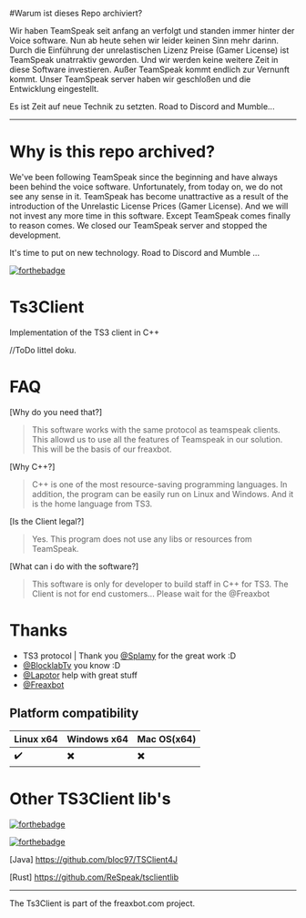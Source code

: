#Warum ist dieses Repo archiviert?

Wir haben TeamSpeak seit anfang an verfolgt und standen immer hinter der Voice software. Nun ab heute sehen wir leider keinen Sinn mehr darinn. Durch die Einführung der unrelastischen Lizenz Preise (Gamer License) ist TeamSpeak unatrraktiv geworden. Und wir werden keine weitere Zeit in diese Software investieren. Außer TeamSpeak kommt endlich zur Vernunft kommt. Unser TeamSpeak server haben wir geschloßen und die Entwicklung eingestellt. 

Es ist Zeit auf neue Technik zu setzten. Road to Discord and Mumble...

____

# Why is this repo archived?

We've been following TeamSpeak since the beginning and have always been behind the voice software. Unfortunately, from today on, we do not see any sense in it. TeamSpeak has become unattractive as a result of the introduction of the Unrelastic License Prices (Gamer License). And we will not invest any more time in this software. Except TeamSpeak comes finally to reason comes. We closed our TeamSpeak server and stopped the development.

It's time to put on new technology. Road to Discord and Mumble ...






[![forthebadge](http://forthebadge.com/images/badges/built-with-love.svg)](http://forthebadge.com)
# Ts3Client
Implementation of the TS3 client in C++

//ToDo littel doku.

# FAQ

[Why do you need that?]
> This software works with the same protocol as teamspeak clients. This allowd us to use all the features of 
  Teamspeak in our solution. This will be the basis of our freaxbot.

[Why C++?]
> C++ is one of the most resource-saving programming languages. In addition, the program can be easily run on Linux   and Windows. And it is the home language from TS3.

[Is the Client legal?]
> Yes. This program does not use any libs or resources from TeamSpeak.

[What can i do with the software?]
> This software is only for developer to build staff in C++ for TS3. The Client is not for end customers... 
  Please wait for the @Freaxbot

# Thanks

- TS3 protocol | Thank you [@Splamy](https://github.com/splamy) for the great work :D
- [@BlocklabTv](https://github.com/blocklabtv) you know :D
- [@Lapotor](https://github.com/lapotor) help with great stuff
- [@Freaxbot](https://github.com/freaxbot) 

## Platform compatibility

| Linux x64 | Windows x64 | Mac OS(x64) |
| --- | --- | --- |
| :heavy_check_mark: | :heavy_multiplication_x: | :heavy_multiplication_x: |


# Other TS3Client lib's
[![forthebadge](https://forthebadge.com/images/badges/made-with-python.svg)](https://github.com/syncu2/PyTS3Bot) 

[![forthebadge](http://forthebadge.com/images/badges/made-with-c-sharp.svg)](https://github.com/Splamy/TS3AudioBot/tree/develop/TS3Client)

[Java] https://github.com/bloc97/TSClient4J

[Rust] https://github.com/ReSpeak/tsclientlib

____________________
The Ts3Client is part of the freaxbot.com project.

